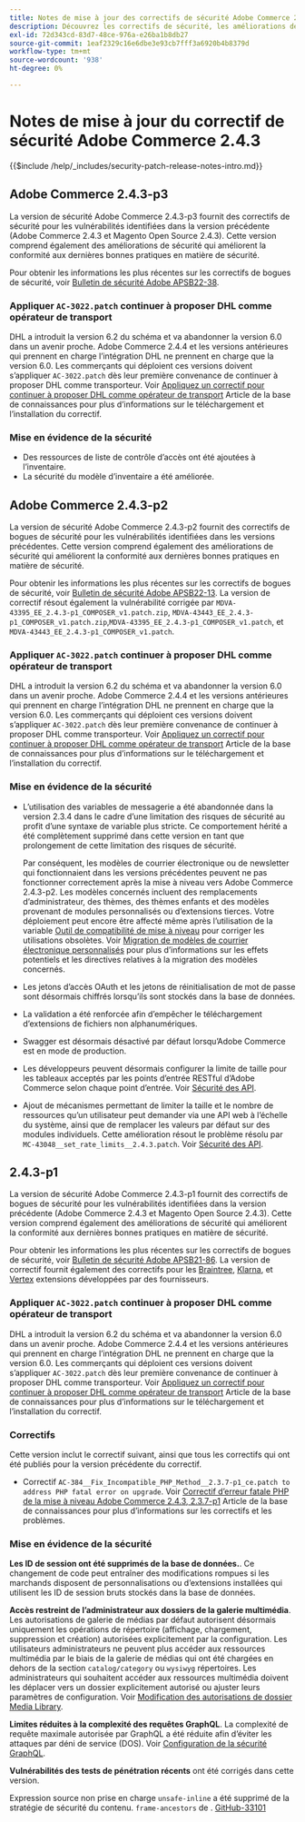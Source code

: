 ```yaml
---
title: Notes de mise à jour des correctifs de sécurité Adobe Commerce 2.4.3
description: Découvrez les correctifs de sécurité, les améliorations de sécurité et d’autres mises à jour relatives à la sécurité inclus dans les versions des correctifs de sécurité pour Adobe Commerce version 2.4.3.
exl-id: 72d343cd-83d7-48ce-976a-e26ba1b8db27
source-git-commit: 1eaf2329c16e6dbe3e93cb7fff3a6920b4b8379d
workflow-type: tm+mt
source-wordcount: '938'
ht-degree: 0%

---
```


# Notes de mise à jour du correctif de sécurité Adobe Commerce 2.4.3

{{$include /help/_includes/security-patch-release-notes-intro.md}}

## Adobe Commerce 2.4.3-p3

La version de sécurité Adobe Commerce 2.4.3-p3 fournit des correctifs de sécurité pour les vulnérabilités identifiées dans la version précédente (Adobe Commerce 2.4.3 et Magento Open Source 2.4.3). Cette version comprend également des améliorations de sécurité qui améliorent la conformité aux dernières bonnes pratiques en matière de sécurité.

Pour obtenir les informations les plus récentes sur les correctifs de bogues de sécurité, voir [Bulletin de sécurité Adobe APSB22-38](https://helpx.adobe.com/security/products/magento/apsb22-38.html).


### Appliquer `AC-3022.patch` continuer à proposer DHL comme opérateur de transport

DHL a introduit la version 6.2 du schéma et va abandonner la version 6.0 dans un avenir proche. Adobe Commerce 2.4.4 et les versions antérieures qui prennent en charge l’intégration DHL ne prennent en charge que la version 6.0. Les commerçants qui déploient ces versions doivent s’appliquer `AC-3022.patch` dès leur première convenance de continuer à proposer DHL comme transporteur. Voir [Appliquez un correctif pour continuer à proposer DHL comme opérateur de transport](https://support.magento.com/hc/en-us/articles/7707818131597-Apply-a-patch-to-continue-offering-DHL-as-shipping-carrier) Article de la base de connaissances pour plus d’informations sur le téléchargement et l’installation du correctif.

### Mise en évidence de la sécurité

* Des ressources de liste de contrôle d’accès ont été ajoutées à l’inventaire.
* La sécurité du modèle d’inventaire a été améliorée.

## Adobe Commerce 2.4.3-p2

La version de sécurité Adobe Commerce 2.4.3-p2 fournit des correctifs de bogues de sécurité pour les vulnérabilités identifiées dans les versions précédentes. Cette version comprend également des améliorations de sécurité qui améliorent la conformité aux dernières bonnes pratiques en matière de sécurité.

Pour obtenir les informations les plus récentes sur les correctifs de bogues de sécurité, voir [Bulletin de sécurité Adobe APSB22-13](https://helpx.adobe.com/security/products/magento/apsb22-13.html).  La version de correctif résout également la vulnérabilité corrigée par `MDVA-43395_EE_2.4.3-p1_COMPOSER_v1.patch.zip`, `MDVA-43443_EE_2.4.3-p1_COMPOSER_v1.patch.zip`,`MDVA-43395_EE_2.4.3-p1_COMPOSER_v1.patch`, et `MDVA-43443_EE_2.4.3-p1_COMPOSER_v1.patch`.


### Appliquer `AC-3022.patch` continuer à proposer DHL comme opérateur de transport

DHL a introduit la version 6.2 du schéma et va abandonner la version 6.0 dans un avenir proche. Adobe Commerce 2.4.4 et les versions antérieures qui prennent en charge l’intégration DHL ne prennent en charge que la version 6.0. Les commerçants qui déploient ces versions doivent s’appliquer `AC-3022.patch` dès leur première convenance de continuer à proposer DHL comme transporteur. Voir [Appliquez un correctif pour continuer à proposer DHL comme opérateur de transport](https://support.magento.com/hc/en-us/articles/7707818131597-Apply-a-patch-to-continue-offering-DHL-as-shipping-carrier) Article de la base de connaissances pour plus d’informations sur le téléchargement et l’installation du correctif.


### Mise en évidence de la sécurité

* L’utilisation des variables de messagerie a été abandonnée dans la version 2.3.4 dans le cadre d’une limitation des risques de sécurité au profit d’une syntaxe de variable plus stricte. Ce comportement hérité a été complètement supprimé dans cette version en tant que prolongement de cette limitation des risques de sécurité.

  Par conséquent, les modèles de courrier électronique ou de newsletter qui fonctionnaient dans les versions précédentes peuvent ne pas fonctionner correctement après la mise à niveau vers Adobe Commerce 2.4.3-p2. Les modèles concernés incluent des remplacements d’administrateur, des thèmes, des thèmes enfants et des modèles provenant de modules personnalisés ou d’extensions tierces. Votre déploiement peut encore être affecté même après l’utilisation de la variable [Outil de compatibilité de mise à niveau](https://experienceleague.adobe.com/docs/commerce-operations/upgrade-guide/upgrade-compatibility-tool/overview.html?lang=en) pour corriger les utilisations obsolètes. Voir [Migration de modèles de courrier électronique personnalisés](https://developer.adobe.com/commerce/frontend-core/guide/templates/email-migration/) pour plus d’informations sur les effets potentiels et les directives relatives à la migration des modèles concernés.

* Les jetons d’accès OAuth et les jetons de réinitialisation de mot de passe sont désormais chiffrés lorsqu’ils sont stockés dans la base de données. <!-- AC-520 1323-->

* La validation a été renforcée afin d’empêcher le téléchargement d’extensions de fichiers non alphanumériques. <!-- AC-479-->

* Swagger est désormais désactivé par défaut lorsqu’Adobe Commerce est en mode de production. <!-- AC-1450-->

* Les développeurs peuvent désormais configurer la limite de taille pour les tableaux acceptés par les points d’entrée RESTful d’Adobe Commerce selon chaque point d’entrée. Voir [Sécurité des API](https://developer.adobe.com/commerce/webapi/get-started/api-security/). <!-- AC-465-->

* Ajout de mécanismes permettant de limiter la taille et le nombre de ressources qu’un utilisateur peut demander via une API web à l’échelle du système, ainsi que de remplacer les valeurs par défaut sur des modules individuels. Cette amélioration résout le problème résolu par `MC-43048__set_rate_limits__2.4.3.patch`. Voir [Sécurité des API](https://developer.adobe.com/commerce/webapi/get-started/api-security/). <!-- AC-1120-->


## 2.4.3-p1

La version de sécurité Adobe Commerce 2.4.3-p1 fournit des correctifs de bogues de sécurité pour les vulnérabilités identifiées dans la version précédente (Adobe Commerce 2.4.3 et Magento Open Source 2.4.3). Cette version comprend également des améliorations de sécurité qui améliorent la conformité aux dernières bonnes pratiques en matière de sécurité.


Pour obtenir les informations les plus récentes sur les correctifs de bogues de sécurité, voir [Bulletin de sécurité Adobe APSB21-86](https://helpx.adobe.com/security/products/magento/apsb21-86.html). La version de correctif fournit également des correctifs pour les [Braintree](https://experienceleague.adobe.com/docs/commerce-admin/stores-sales/payments/braintree.html), [Klarna](https://marketplace.magento.com/klarna-m2-klarna.html), et [Vertex](https://marketplace.magento.com/vertexinc-vertex-tax-module.html) extensions développées par des fournisseurs.


### Appliquer `AC-3022.patch` continuer à proposer DHL comme opérateur de transport

DHL a introduit la version 6.2 du schéma et va abandonner la version 6.0 dans un avenir proche. Adobe Commerce 2.4.4 et les versions antérieures qui prennent en charge l’intégration DHL ne prennent en charge que la version 6.0. Les commerçants qui déploient ces versions doivent s’appliquer `AC-3022.patch` dès leur première convenance de continuer à proposer DHL comme transporteur. Voir [Appliquez un correctif pour continuer à proposer DHL comme opérateur de transport](https://support.magento.com/hc/en-us/articles/7707818131597-Apply-a-patch-to-continue-offering-DHL-as-shipping-carrier) Article de la base de connaissances pour plus d’informations sur le téléchargement et l’installation du correctif.

### Correctifs

Cette version inclut le correctif suivant, ainsi que tous les correctifs qui ont été publiés pour la version précédente du correctif.

* Correctif `AC-384__Fix_Incompatible_PHP_Method__2.3.7-p1_ce.patch to address PHP fatal error on upgrade`. Voir [Correctif d’erreur fatale PHP de la mise à niveau Adobe Commerce 2.4.3, 2.3.7-p1](https://support.magento.com/hc/en-us/articles/4408021533069-Adobe-Commerce-upgrade-2-4-3-2-3-7-p1-PHP-Fatal-error-Hotfix) Article de la base de connaissances pour plus d’informations sur les correctifs et les problèmes.

### Mise en évidence de la sécurité

**Les ID de session ont été supprimés de la base de données.**. Ce changement de code peut entraîner des modifications rompues si les marchands disposent de personnalisations ou d’extensions installées qui utilisent les ID de session bruts stockés dans la base de données. <!-- MC-40976-->

**Accès restreint de l’administrateur aux dossiers de la galerie multimédia**. Les autorisations de galerie de médias par défaut autorisent désormais uniquement les opérations de répertoire (affichage, chargement, suppression et création) autorisées explicitement par la configuration. Les utilisateurs administrateurs ne peuvent plus accéder aux ressources multimédia par le biais de la galerie de médias qui ont été chargées en dehors de la section `catalog/category` ou `wysiwyg` répertoires. Les administrateurs qui souhaitent accéder aux ressources multimédia doivent les déplacer vers un dossier explicitement autorisé ou ajuster leurs paramètres de configuration. Voir [Modification des autorisations de dossier Media Library](https://developer.adobe.com/commerce/php/tutorials/backend/modify-image-library-permissions/). <!-- B2B-1897-->

**Limites réduites à la complexité des requêtes GraphQL**. La complexité de requête maximale autorisée par GraphQL a été réduite afin d’éviter les attaques par déni de service (DOS). Voir [Configuration de la sécurité GraphQL](https://devdocs.magento.com/guides/v2.4/graphql/security-configuration.html). <!-- PWA-1700-->

**Vulnérabilités des tests de pénétration récents** ont été corrigés dans cette version. <!-- MC-42431-->

Expression source non prise en charge `unsafe-inline` a été supprimé de la stratégie de sécurité du contenu. `frame-ancestors` de . [GitHub-33101](https://github.com/magento/magento2/issues/33101)<!-- MC-42632-->

